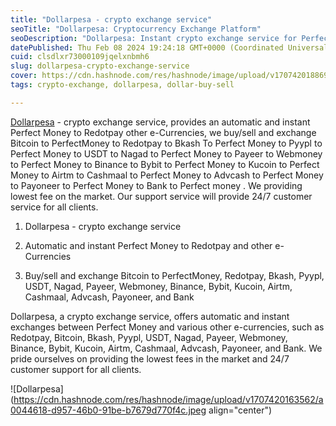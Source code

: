 ```yaml
---
title: "Dollarpesa - crypto exchange service"
seoTitle: "Dollarpesa: Cryptocurrency Exchange Platform"
seoDescription: "Dollarpesa: Instant crypto exchange service for Perfect Money, Redotpay, Bitcoin & more e-currencies. Low fees, 24/7 support"
datePublished: Thu Feb 08 2024 19:24:18 GMT+0000 (Coordinated Universal Time)
cuid: clsdlxr73000109jqelxnbmh6
slug: dollarpesa-crypto-exchange-service
cover: https://cdn.hashnode.com/res/hashnode/image/upload/v1707420188699/e1f7fb99-f5b5-4610-93a2-5733d56a40a9.jpeg
tags: crypto-exchange, dollarpesa, dollar-buy-sell

---
```


[Dollarpesa](https://dollarpesa.com) - crypto exchange service, provides an automatic and instant Perfect Money to Redotpay other e-Currencies, we buy/sell and exchange Bitcoin to PerfectMoney to Redotpay to Bkash To Perfect Money to Pyypl to Perfect Money to USDT to Nagad to Perfect Money to Payeer to Webmoney to Perfect Money to Binance to Bybit to Perfect Money to Kucoin to Perfect Money to Airtm to Cashmaal to Perfect Money to Advcash to Perfect Money to Payoneer to Perfect Money to Bank to Perfect money . We providing lowest fee on the market. Our support service will provide 24/7 customer service for all clients.

1. Dollarpesa - crypto exchange service
    
2. Automatic and instant Perfect Money to Redotpay and other e-Currencies
    
3. Buy/sell and exchange Bitcoin to PerfectMoney, Redotpay, Bkash, Pyypl, USDT, Nagad, Payeer, Webmoney, Binance, Bybit, Kucoin, Airtm, Cashmaal, Advcash, Payoneer, and Bank
    

Dollarpesa, a crypto exchange service, offers automatic and instant exchanges between Perfect Money and various other e-currencies, such as Redotpay, Bitcoin, Bkash, Pyypl, USDT, Nagad, Payeer, Webmoney, Binance, Bybit, Kucoin, Airtm, Cashmaal, Advcash, Payoneer, and Bank. We pride ourselves on providing the lowest fees in the market and 24/7 customer support for all clients.

![Dollarpesa](https://cdn.hashnode.com/res/hashnode/image/upload/v1707420163562/a0044618-d957-46b0-91be-b7679d770f4c.jpeg align="center")